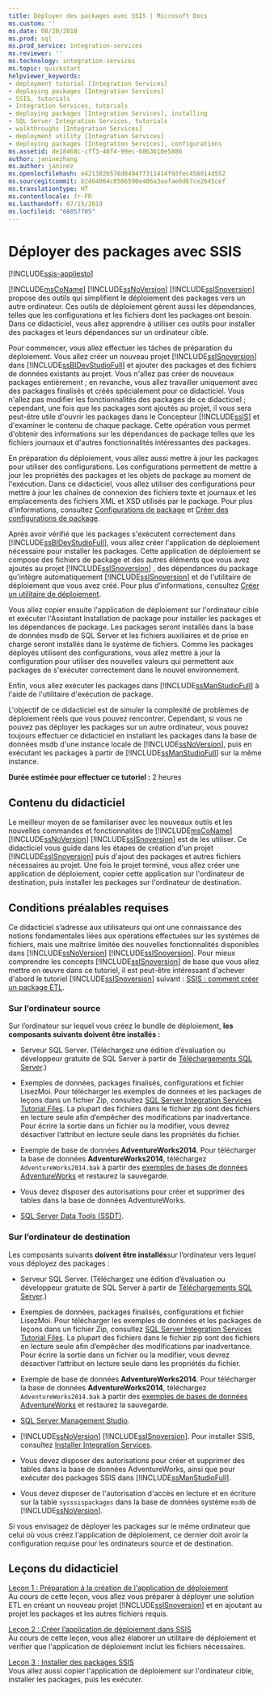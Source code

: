 ```yaml
---
title: Déployer des packages avec SSIS | Microsoft Docs
ms.custom: ''
ms.date: 08/20/2018
ms.prod: sql
ms.prod_service: integration-services
ms.reviewer: ''
ms.technology: integration-services
ms.topic: quickstart
helpviewer_keywords:
- deployment tutorial [Integration Services]
- deploying packages [Integration Services]
- SSIS, tutorials
- Integration Services, tutorials
- deploying packages [Integration Services], installing
- SQL Server Integration Services, tutorials
- walkthroughs [Integration Services]
- deployment utility [Integration Services]
- deploying packages [Integration Services], configurations
ms.assetid: de18468c-cff3-48f4-99ec-6863610e5886
author: janinezhang
ms.author: janinez
ms.openlocfilehash: e421382b578d8494f7311414f93fec458014d552
ms.sourcegitcommit: b2464064c0566590e486a3aafae6d67ce2645cef
ms.translationtype: HT
ms.contentlocale: fr-FR
ms.lasthandoff: 07/15/2019
ms.locfileid: "68057705"
---
```

# <a name="deploy-packages-with-ssis"></a>Déployer des packages avec SSIS

[!INCLUDE[ssis-appliesto](../includes/ssis-appliesto-ssvrpluslinux-asdb-asdw-xxx.md)]


[!INCLUDE[msCoName](../includes/msconame-md.md)] [!INCLUDE[ssNoVersion](../includes/ssnoversion-md.md)] [!INCLUDE[ssISnoversion](../includes/ssisnoversion-md.md)] propose des outils qui simplifient le déploiement des packages vers un autre ordinateur. Ces outils de déploiement gèrent aussi les dépendances, telles que les configurations et les fichiers dont les packages ont besoin. Dans ce didacticiel, vous allez apprendre à utiliser ces outils pour installer des packages et leurs dépendances sur un ordinateur cible.    
    
Pour commencer, vous allez effectuer les tâches de préparation du déploiement. Vous allez créer un nouveau projet [!INCLUDE[ssISnoversion](../includes/ssisnoversion-md.md)] dans [!INCLUDE[ssBIDevStudioFull](../includes/ssbidevstudiofull-md.md)] et ajouter des packages et des fichiers de données existants au projet. Vous n'allez pas créer de nouveaux packages entièrement ; en revanche, vous allez travailler uniquement avec des packages finalisés et créés spécialement pour ce didacticiel. Vous n'allez pas modifier les fonctionnalités des packages de ce didacticiel ; cependant, une fois que les packages sont ajoutés au projet, il vous sera peut-être utile d'ouvrir les packages dans le Concepteur [!INCLUDE[ssIS](../includes/ssis-md.md)] et d'examiner le contenu de chaque package. Cette opération vous permet d'obtenir des informations sur les dépendances de package telles que les fichiers journaux et d'autres fonctionnalités intéressantes des packages.    
    
En préparation du déploiement, vous allez aussi mettre à jour les packages pour utiliser des configurations. Les configurations permettent de mettre à jour les propriétés des packages et les objets de package au moment de l'exécution. Dans ce didacticiel, vous allez utiliser des configurations pour mettre à jour les chaînes de connexion des fichiers texte et journaux et les emplacements des fichiers XML et XSD utilisés par le package. Pour plus d’informations, consultez [Configurations de package](../integration-services/packages/package-configurations.md) et [Créer des configurations de package](../integration-services/packages/create-package-configurations.md).    
    
Après avoir vérifié que les packages s'exécutent correctement dans [!INCLUDE[ssBIDevStudioFull](../includes/ssbidevstudiofull-md.md)], vous allez créer l'application de déploiement nécessaire pour installer les packages. Cette application de déploiement se compose des fichiers de package et des autres éléments que vous avez ajoutés au projet [!INCLUDE[ssISnoversion](../includes/ssisnoversion-md.md)] , des dépendances du package qu'intègre automatiquement [!INCLUDE[ssISnoversion](../includes/ssisnoversion-md.md)] et de l'utilitaire de déploiement que vous avez créé. Pour plus d’informations, consultez [Créer un utilitaire de déploiement](../integration-services/packages/create-a-deployment-utility.md).    
    
Vous allez copier ensuite l'application de déploiement sur l'ordinateur cible et exécuter l'Assistant Installation de package pour installer les packages et les dépendances de package. Les packages seront installés dans la base de données msdb de SQL Server et les fichiers auxiliaires et de prise en charge seront installés dans le système de fichiers. Comme les packages déployés utilisent des configurations, vous allez mettre à jour la configuration pour utiliser des nouvelles valeurs qui permettent aux packages de s'exécuter correctement dans le nouvel environnement.    
    
Enfin, vous allez exécuter les packages dans [!INCLUDE[ssManStudioFull](../includes/ssmanstudiofull-md.md)] à l'aide de l'utilitaire d'exécution de package.    
    
L'objectif de ce didacticiel est de simuler la complexité de problèmes de déploiement réels que vous pouvez rencontrer. Cependant, si vous ne pouvez pas déployer les packages sur un autre ordinateur, vous pouvez toujours effectuer ce didacticiel en installant les packages dans la base de données msdb d'une instance locale de [!INCLUDE[ssNoVersion](../includes/ssnoversion-md.md)], puis en exécutant les packages à partir de [!INCLUDE[ssManStudioFull](../includes/ssmanstudiofull-md.md)] sur la même instance.    

**Durée estimée pour effectuer ce tutoriel :** 2 heures

## <a name="what-you-learn"></a>Contenu du didacticiel    
Le meilleur moyen de se familiariser avec les nouveaux outils et les nouvelles commandes et fonctionnalités de [!INCLUDE[msCoName](../includes/msconame-md.md)] [!INCLUDE[ssNoVersion](../includes/ssnoversion-md.md)] [!INCLUDE[ssISnoversion](../includes/ssisnoversion-md.md)] est de les utiliser. Ce didacticiel vous guide dans les étapes de création d'un projet [!INCLUDE[ssISnoversion](../includes/ssisnoversion-md.md)] puis d'ajout des packages et autres fichiers nécessaires au projet. Une fois le projet terminé, vous allez créer une application de déploiement, copier cette application sur l'ordinateur de destination, puis installer les packages sur l'ordinateur de destination.    
    
## <a name="prerequisites"></a>Conditions préalables requises    
Ce didacticiel s’adresse aux utilisateurs qui ont une connaissance des notions fondamentales liées aux opérations effectuées sur les systèmes de fichiers, mais une maîtrise limitée des nouvelles fonctionnalités disponibles dans [!INCLUDE[ssNoVersion](../includes/ssnoversion-md.md)] [!INCLUDE[ssISnoversion](../includes/ssisnoversion-md.md)]. Pour mieux comprendre les concepts [!INCLUDE[ssISnoversion](../includes/ssisnoversion-md.md)] de base que vous allez mettre en œuvre dans ce tutoriel, il est peut-être intéressant d'achever d'abord le tutoriel [!INCLUDE[ssISnoversion](../includes/ssisnoversion-md.md)] suivant : [SSIS : comment créer un package ETL](../integration-services/ssis-how-to-create-an-etl-package.md).    
    
### <a name="on-the-source-computer"></a>Sur l’ordinateur source

Sur l’ordinateur sur lequel vous créez le bundle de déploiement, **les composants suivants doivent être installés :**

- Serveur SQL Server. (Téléchargez une édition d’évaluation ou développeur gratuite de SQL Server à partir de [Téléchargements SQL Server](https://www.microsoft.com/sql-server/sql-server-downloads).)

- Exemples de données, packages finalisés, configurations et fichier LisezMoi. Pour télécharger les exemples de données et les packages de leçons dans un fichier Zip, consultez [SQL Server Integration Services Tutorial Files](https://www.microsoft.com/download/details.aspx?id=56827). La plupart des fichiers dans le fichier zip sont des fichiers en lecture seule afin d’empêcher des modifications par inadvertance. Pour écrire la sortie dans un fichier ou la modifier, vous devrez désactiver l’attribut en lecture seule dans les propriétés du fichier.

-   Exemple de base de données **AdventureWorks2014**. Pour télécharger la base de données **AdventureWorks2014**, téléchargez `AdventureWorks2014.bak` à partir des [exemples de bases de données AdventureWorks](https://github.com/Microsoft/sql-server-samples/releases/tag/adventureworks) et restaurez la sauvegarde.  

-   Vous devez disposer des autorisations pour créer et supprimer des tables dans la base de données AdventureWorks.
    
-   [SQL Server Data Tools (SSDT)](../ssdt/download-sql-server-data-tools-ssdt.md).    
    
### <a name="on-the-destination-computer"></a>Sur l’ordinateur de destination

Les composants suivants **doivent être installés**sur l’ordinateur vers lequel vous déployez des packages :    
    
- Serveur SQL Server. (Téléchargez une édition d’évaluation ou développeur gratuite de SQL Server à partir de [Téléchargements SQL Server](https://www.microsoft.com/sql-server/sql-server-downloads).)

- Exemples de données, packages finalisés, configurations et fichier LisezMoi. Pour télécharger les exemples de données et les packages de leçons dans un fichier Zip, consultez [SQL Server Integration Services Tutorial Files](https://www.microsoft.com/download/details.aspx?id=56827). La plupart des fichiers dans le fichier zip sont des fichiers en lecture seule afin d’empêcher des modifications par inadvertance. Pour écrire la sortie dans un fichier ou la modifier, vous devrez désactiver l’attribut en lecture seule dans les propriétés du fichier.

-   Exemple de base de données **AdventureWorks2014**. Pour télécharger la base de données **AdventureWorks2014**, téléchargez `AdventureWorks2014.bak` à partir des [exemples de bases de données AdventureWorks](https://github.com/Microsoft/sql-server-samples/releases/tag/adventureworks) et restaurez la sauvegarde.  
    
- [SQL Server Management Studio](../ssms/download-sql-server-management-studio-ssms.md).    
    
-   [!INCLUDE[ssNoVersion](../includes/ssnoversion-md.md)] [!INCLUDE[ssISnoversion](../includes/ssisnoversion-md.md)]. Pour installer SSIS, consultez [Installer Integration Services](install-windows/install-integration-services.md).
    
-   Vous devez disposer des autorisations pour créer et supprimer des tables dans la base de données AdventureWorks, ainsi que pour exécuter des packages SSIS dans [!INCLUDE[ssManStudioFull](../includes/ssmanstudiofull-md.md)].    
    
-   Vous devez disposer de l'autorisation d'accès en lecture et en écriture sur la table `sysssispackages` dans la base de données système `msdb` de [!INCLUDE[ssNoVersion](../includes/ssnoversion-md.md)].    
    
Si vous envisagez de déployer les packages sur le même ordinateur que celui où vous créez l'application de déploiement, ce dernier doit avoir la configuration requise pour les ordinateurs source et de destination.    
        
## <a name="lessons-in-this-tutorial"></a>Leçons du didacticiel    
[Leçon 1 : Préparation à la création de l'application de déploiement](../integration-services/lesson-1-preparing-to-create-the-deployment-bundle.md)    
Au cours de cette leçon, vous allez vous préparer à déployer une solution ETL en créant un nouveau projet [!INCLUDE[ssISnoversion](../includes/ssisnoversion-md.md)] et en ajoutant au projet les packages et les autres fichiers requis.    
    
[Leçon 2 : Créer l’application de déploiement dans SSIS](../integration-services/lesson-2-create-the-deployment-bundle-in-ssis.md)    
Au cours de cette leçon, vous allez élaborer un utilitaire de déploiement et vérifier que l'application de déploiement inclut les fichiers nécessaires.    
    
[Leçon 3 : Installer des packages SSIS](../integration-services/lesson-3-install-ssis-packages.md)    
Vous allez aussi copier l'application de déploiement sur l'ordinateur cible, installer les packages, puis les exécuter.    
    

